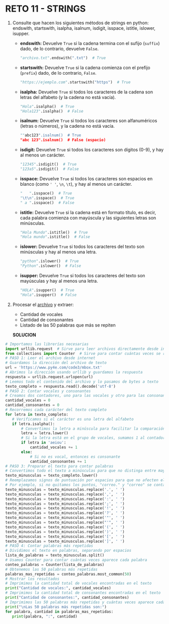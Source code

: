 # RETO 11 - STRINGS
1. Consulte que hacen los siguientes métodos de strings en python: endswith, startswith, isalpha, isalnum, isdigit, isspace, istitle, islower, isupper.
   
   * **endswith:** Devuelve ```True``` si la cadena termina con el sufijo (```suffix```) dado, de lo contrario, devuelve ```False```.
     
     ```python
     "archivo.txt".endswith(".txt")  # True
     ```
   * **startswith:** Devuelve ```True``` si la cadena comienza con el prefijo (```prefix```) dado, de lo contrario, ```False```.

     ```python
     "https://ejemplo.com".startswith("https")  # True
     ```
   * **isalpha:** Devuelve ```True``` si todos los caracteres de la cadena son letras del alfabeto (y la cadena no está vacía).
     
     ```python
     "Hola".isalpha()  # True
     "Hola123".isalpha()  # False
     ```
   * **isalnum:** Devuelve ```True``` si todos los caracteres son alfanuméricos (letras o números), y la cadena no está vacía.

      ```python
     ""abc123".isalnum()  # True
     "abc 123".isalnum()  # False (espacio)
     ```
   * **isdigit:** Devuelve ```True``` si todos los caracteres son dígitos (0-9), y hay al menos un carácter.
  
      ```python
     "12345".isdigit()  # True
     "123a5".isdigit()  # False
     ```
   * **isspace:** Devuelve ```True``` si todos los caracteres son espacios en blanco (como ```' '```, ```\n```, ```\t```), y hay al menos un carácter.
  
     ```python
     "   ".isspace()  # True
     "\t\n".isspace()  # True
     " a ".isspace()  # False
     ```
   * **istitle:** Devuelve ```True``` si la cadena está en formato título, es decir, cada palabra comienza con mayúscula y las siguientes letras son minúsculas.
  
     ```python
     "Hola Mundo".istitle()  # True
     "Hola mundo".istitle()  # False
     ```
   * **islower:** Devuelve ```True``` si todos los caracteres del texto son minúsculas y hay al menos una letra.
  
     ```python
     "python".islower()  # True
     "Python".islower()  # False
     ```
   * **isupper:** Devuelve ```True``` si todos los caracteres del texto son mayúsculas y hay al menos una letra.

      ```python
     "HOLA".isupper()  # True
     "Hola".isupper()  # False
     ```
2. Procesar el <a href="https://www.py4e.com/code3/mbox.txt">archivo</a> y extraer:
   * Cantidad de vocales
   * Cantidad de consonantes
   * Listado de las 50 palabras que más se repiten

   **SOLUCION**
 ```python
# Importamos las librerías necesarias
import urllib.request  # Sirve para leer archivos directamente desde internet
from collections import Counter  # Sirve para contar cuántas veces se repite cada palabra
# PASO 1: Leer el archivo desde internet
# Guardamos la dirección del archivo de texto
url = 'https://www.py4e.com/code3/mbox.txt'
# Abrimos la dirección usando urllib y guardamos la respuesta
respuesta = urllib.request.urlopen(url)
# Leemos todo el contenido del archivo y lo pasamos de bytes a texto
texto_completo = respuesta.read().decode('utf-8')
# PASO 2: Contar vocales y consonantes
# Creamos dos contadores, uno para las vocales y otro para las consonantes
cantidad_vocales = 0
cantidad_consonantes = 0
# Recorremos cada carácter del texto completo
for letra in texto_completo:
    # Verificamos si el carácter es una letra del alfabeto
    if letra.isalpha():
        # Convertimos la letra a minúscula para facilitar la comparación
        letra = letra.lower()
        # Si la letra está en el grupo de vocales, sumamos 1 al contador de vocales
        if letra in 'aeiou':
            cantidad_vocales += 1
        else:
            # Si no es vocal, entonces es consonante
            cantidad_consonantes += 1
# PASO 3: Preparar el texto para contar palabras
# Convertimos todo el texto a minúsculas para que no distinga entre mayúsculas y minúsculas
texto_minusculas = texto_completo.lower()
# Reemplazamos signos de puntuación por espacios para que no afecten el conteo de palabras
# Por ejemplo, si no quitamos los puntos, "correo." y "correo" se contarían como diferentes
texto_minusculas = texto_minusculas.replace('.', ' ')
texto_minusculas = texto_minusculas.replace(',', ' ')
texto_minusculas = texto_minusculas.replace(':', ' ')
texto_minusculas = texto_minusculas.replace(';', ' ')
texto_minusculas = texto_minusculas.replace('!', ' ')
texto_minusculas = texto_minusculas.replace('?', ' ')
texto_minusculas = texto_minusculas.replace('"', ' ')
texto_minusculas = texto_minusculas.replace("'", ' ')
texto_minusculas = texto_minusculas.replace('(', ' ')
texto_minusculas = texto_minusculas.replace(')', ' ')
texto_minusculas = texto_minusculas.replace('[', ' ')
texto_minusculas = texto_minusculas.replace(']', ' ')
# PASO 4: Contar palabras más repetidas
# Dividimos el texto en palabras, separando por espacios
lista_de_palabras = texto_minusculas.split()
# Usamos Counter para contar cuántas veces aparece cada palabra
conteo_palabras = Counter(lista_de_palabras)
# Obtenemos las 50 palabras más repetidas
palabras_mas_repetidas = conteo_palabras.most_common(50)
# Mostrar los resultados
# Imprimimos la cantidad total de vocales encontradas en el texto
print("Cantidad de vocales:", cantidad_vocales)
# Imprimimos la cantidad total de consonantes encontradas en el texto
print("Cantidad de consonantes:", cantidad_consonantes)
# Imprimimos las 50 palabras más repetidas y cuántas veces aparece cada una
print("\nLas 50 palabras más repetidas son:")
for palabra, cantidad in palabras_mas_repetidas:
    print(palabra, ":", cantidad)
```

